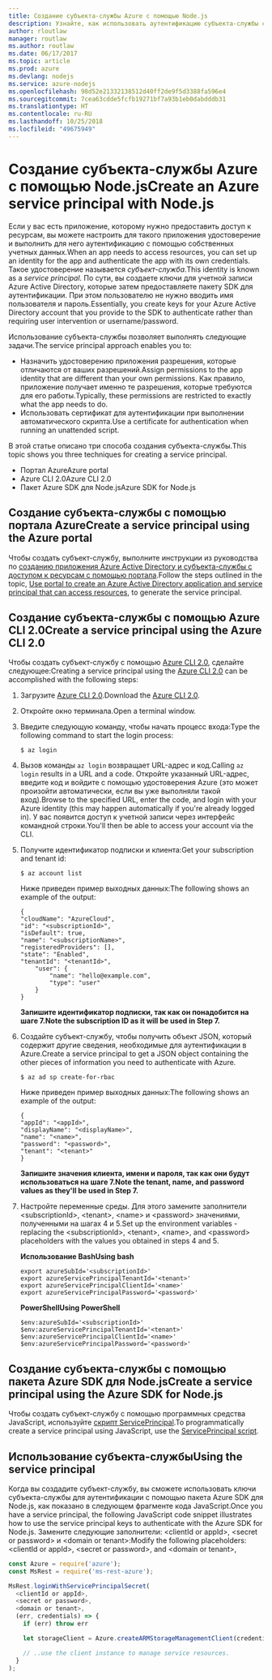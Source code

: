 ```yaml
---
title: Создание субъекта-службы Azure с помощью Node.js
description: Узнайте, как использовать аутентификацию субъекта-службы с помощью Node.js
author: rloutlaw
manager: routlaw
ms.author: routlaw
ms.date: 06/17/2017
ms.topic: article
ms.prod: azure
ms.devlang: nodejs
ms.service: azure-nodejs
ms.openlocfilehash: 98d52e21332138512d40ff2de9f5d3388fa596e4
ms.sourcegitcommit: 7cea63cdde5fcfb19271bf7a93b1eb0dabdddb31
ms.translationtype: HT
ms.contentlocale: ru-RU
ms.lasthandoff: 10/25/2018
ms.locfileid: "49675949"
---
```

# <a name="create-an-azure-service-principal-with-nodejs"></a><span data-ttu-id="ca6b9-103">Создание субъекта-службы Azure с помощью Node.js</span><span class="sxs-lookup"><span data-stu-id="ca6b9-103">Create an Azure service principal with Node.js</span></span> 

<span data-ttu-id="ca6b9-104">Если у вас есть приложение, которому нужно предоставить доступ к ресурсам, вы можете настроить для такого приложения удостоверение и выполнить для него аутентификацию с помощью собственных учетных данных.</span><span class="sxs-lookup"><span data-stu-id="ca6b9-104">When an app needs to access resources, you can set up an identity for the app and authenticate the app with its own credentials.</span></span> <span data-ttu-id="ca6b9-105">Такое удостоверение называется *субъект-служба*.</span><span class="sxs-lookup"><span data-stu-id="ca6b9-105">This identity is known as a *service principal*.</span></span> <span data-ttu-id="ca6b9-106">По сути, вы создаете ключи для учетной записи Azure Active Directory, которые затем предоставляете пакету SDK для аутентификации. При этом пользователю не нужно вводить имя пользователя и пароль.</span><span class="sxs-lookup"><span data-stu-id="ca6b9-106">Essentially, you create keys for your Azure Active Directory account that you provide to the SDK to authenticate rather than requiring user intervention or username/password.</span></span>

<span data-ttu-id="ca6b9-107">Использование субъекта-службы позволяет выполнять следующие задачи.</span><span class="sxs-lookup"><span data-stu-id="ca6b9-107">The service principal approach enables you to:</span></span>
- <span data-ttu-id="ca6b9-108">Назначить удостоверению приложения разрешения, которые отличаются от ваших разрешений.</span><span class="sxs-lookup"><span data-stu-id="ca6b9-108">Assign permissions to the app identity that are different than your own permissions.</span></span> <span data-ttu-id="ca6b9-109">Как правило, приложение получает именно те разрешения, которые требуются для его работы.</span><span class="sxs-lookup"><span data-stu-id="ca6b9-109">Typically, these permissions are restricted to exactly what the app needs to do.</span></span>
- <span data-ttu-id="ca6b9-110">Использовать сертификат для аутентификации при выполнении автоматического скрипта.</span><span class="sxs-lookup"><span data-stu-id="ca6b9-110">Use a certificate for authentication when running an unattended script.</span></span>

<span data-ttu-id="ca6b9-111">В этой статье описано три способа создания субъекта-службы.</span><span class="sxs-lookup"><span data-stu-id="ca6b9-111">This topic shows you three techniques for creating a service principal.</span></span>

- <span data-ttu-id="ca6b9-112">Портал Azure</span><span class="sxs-lookup"><span data-stu-id="ca6b9-112">Azure portal</span></span>
- <span data-ttu-id="ca6b9-113">Azure CLI 2.0</span><span class="sxs-lookup"><span data-stu-id="ca6b9-113">Azure CLI 2.0</span></span>
- <span data-ttu-id="ca6b9-114">Пакет Azure SDK для Node.js</span><span class="sxs-lookup"><span data-stu-id="ca6b9-114">Azure SDK for Node.js</span></span>

## <a name="create-a-service-principal-using-the-azure-portal"></a><span data-ttu-id="ca6b9-115">Создание субъекта-службы с помощью портала Azure</span><span class="sxs-lookup"><span data-stu-id="ca6b9-115">Create a service principal using the Azure portal</span></span>

<span data-ttu-id="ca6b9-116">Чтобы создать субъект-службу, выполните инструкции из руководства по [созданию приложения Azure Active Directory и субъекта-службы с доступом к ресурсам с помощью портала](https://azure.microsoft.com/documentation/articles/resource-group-create-service-principal-portal/).</span><span class="sxs-lookup"><span data-stu-id="ca6b9-116">Follow the steps outlined in the topic, [Use portal to create an Azure Active Directory application and service principal that can access resources](https://azure.microsoft.com/documentation/articles/resource-group-create-service-principal-portal/), to generate the service principal.</span></span>

## <a name="create-a-service-principal-using-the-azure-cli-20"></a><span data-ttu-id="ca6b9-117">Создание субъекта-службы с помощью Azure CLI 2.0</span><span class="sxs-lookup"><span data-stu-id="ca6b9-117">Create a service principal using the Azure CLI 2.0</span></span>

<span data-ttu-id="ca6b9-118">Чтобы создать субъект-службу с помощью [Azure CLI 2.0](https://docs.microsoft.com/cli/azure/install-az-cli2), сделайте следующее:</span><span class="sxs-lookup"><span data-stu-id="ca6b9-118">Creating a service principal using the [Azure CLI 2.0](https://docs.microsoft.com/cli/azure/install-az-cli2) can be accomplished with the following steps:</span></span>

1. <span data-ttu-id="ca6b9-119">Загрузите [Azure CLI 2.0](https://docs.microsoft.com/cli/azure/install-az-cli2).</span><span class="sxs-lookup"><span data-stu-id="ca6b9-119">Download the [Azure CLI 2.0](https://docs.microsoft.com/cli/azure/install-az-cli2).</span></span>

2. <span data-ttu-id="ca6b9-120">Откройте окно терминала.</span><span class="sxs-lookup"><span data-stu-id="ca6b9-120">Open a terminal window.</span></span>

3. <span data-ttu-id="ca6b9-121">Введите следующую команду, чтобы начать процесс входа:</span><span class="sxs-lookup"><span data-stu-id="ca6b9-121">Type the following command to start the login process:</span></span>

    ```shell
    $ az login
    ```

4. <span data-ttu-id="ca6b9-122">Вызов команды `az login` возвращает URL-адрес и код.</span><span class="sxs-lookup"><span data-stu-id="ca6b9-122">Calling `az login` results in a URL and a code.</span></span> <span data-ttu-id="ca6b9-123">Откройте указанный URL-адрес, введите код и войдите с помощью удостоверения Azure (это может произойти автоматически, если вы уже выполняли такой вход).</span><span class="sxs-lookup"><span data-stu-id="ca6b9-123">Browse to the specified URL, enter the code, and login with your Azure identity (this may happen automatically if you're already logged in).</span></span> <span data-ttu-id="ca6b9-124">У вас появится доступ к учетной записи через интерфейс командной строки.</span><span class="sxs-lookup"><span data-stu-id="ca6b9-124">You'll then be able to access your account via the CLI.</span></span>

5. <span data-ttu-id="ca6b9-125">Получите идентификатор подписки и клиента:</span><span class="sxs-lookup"><span data-stu-id="ca6b9-125">Get your subscription and tenant id:</span></span>

    ```shell
    $ az account list
    ```

    <span data-ttu-id="ca6b9-126">Ниже приведен пример выходных данных:</span><span class="sxs-lookup"><span data-stu-id="ca6b9-126">The following shows an example of the output:</span></span>

    ```shell
    {
    "cloudName": "AzureCloud",
    "id": "<subscriptionId>",
    "isDefault": true,
    "name": "<subscriptionName>",
    "registeredProviders": [],
    "state": "Enabled",
    "tenantId": "<tenantId>",
        "user": {
            "name": "hello@example.com",
            "type": "user"
        }
    }
    ```

    <span data-ttu-id="ca6b9-127">**Запишите идентификатор подписки, так как он понадобится на шаге 7.**</span><span class="sxs-lookup"><span data-stu-id="ca6b9-127">**Note the subscription ID as it will be used in Step 7.**</span></span>

6. <span data-ttu-id="ca6b9-128">Создайте субъект-службу, чтобы получить объект JSON, который содержит другие сведения, необходимые для аутентификации в Azure.</span><span class="sxs-lookup"><span data-stu-id="ca6b9-128">Create a service principal to get a JSON object containing the other pieces of information you need to authenticate with Azure.</span></span>

    ```shell
    $ az ad sp create-for-rbac
    ```

    <span data-ttu-id="ca6b9-129">Ниже приведен пример выходных данных:</span><span class="sxs-lookup"><span data-stu-id="ca6b9-129">The following shows an example of the output:</span></span>

    ```shell
    {
    "appId": "<appId>",
    "displayName": "<displayName>",
    "name": "<name>",
    "password": "<password>",
    "tenant": "<tenant>"
    }
    ```

    <span data-ttu-id="ca6b9-130">**Запишите значения клиента, имени и пароля, так как они будут использоваться на шаге 7.**</span><span class="sxs-lookup"><span data-stu-id="ca6b9-130">**Note the tenant, name, and password values as they'll be used in Step 7.**</span></span>

7. <span data-ttu-id="ca6b9-131">Настройте переменные среды. Для этого замените заполнители &lt;subscriptionId>, &lt;tenant>, &lt;name> и &lt;password> значениями, полученными на шагах 4 и 5.</span><span class="sxs-lookup"><span data-stu-id="ca6b9-131">Set up the environment variables - replacing the &lt;subscriptionId>, &lt;tenant>, &lt;name>, and &lt;password> placeholders with the values you obtained in steps 4 and 5.</span></span> 

    <span data-ttu-id="ca6b9-132">**Использование Bash**</span><span class="sxs-lookup"><span data-stu-id="ca6b9-132">**Using bash**</span></span>

    ```shell
    export azureSubId='<subscriptionId>'
    export azureServicePrincipalTenantId='<tenant>'
    export azureServicePrincipalClientId='<name>'
    export azureServicePrincipalPassword='<password>'
    ```

    <span data-ttu-id="ca6b9-133">**PowerShell**</span><span class="sxs-lookup"><span data-stu-id="ca6b9-133">**Using PowerShell**</span></span>

    ```shell
    $env:azureSubId='<subscriptionId>'
    $env:azureServicePrincipalTenantId='<tenant>'
    $env:azureServicePrincipalClientId='<name>'
    $env:azureServicePrincipalPassword='<password>'
    ```

## <a name="create-a-service-principal-using-the-azure-sdk-for-nodejs"></a><span data-ttu-id="ca6b9-134">Создание субъекта-службы с помощью пакета Azure SDK для Node.js</span><span class="sxs-lookup"><span data-stu-id="ca6b9-134">Create a service principal using the Azure SDK for Node.js</span></span>

<span data-ttu-id="ca6b9-135">Чтобы создать субъект-службу с помощью программных средства JavaScript, используйте [скрипт ServicePrincipal](https://github.com/Azure/azure-sdk-for-node/tree/master/Documentation/ServicePrincipal).</span><span class="sxs-lookup"><span data-stu-id="ca6b9-135">To programmatically create a service principal using JavaScript, use the [ServicePrincipal script](https://github.com/Azure/azure-sdk-for-node/tree/master/Documentation/ServicePrincipal).</span></span>   

## <a name="using-the-service-principal"></a><span data-ttu-id="ca6b9-136">Использование субъекта-службы</span><span class="sxs-lookup"><span data-stu-id="ca6b9-136">Using the service principal</span></span>

<span data-ttu-id="ca6b9-137">Когда вы создадите субъект-службу, вы сможете использовать ключи субъекта-службы для аутентификации с помощью пакета Azure SDK для Node.js, как показано в следующем фрагменте кода JavaScript.</span><span class="sxs-lookup"><span data-stu-id="ca6b9-137">Once you have a service principal, the following JavaScript code snippet illustrates how to use the service principal keys to authenticate with the Azure SDK for Node.js.</span></span> <span data-ttu-id="ca6b9-138">Замените следующие заполнители: &lt;clientId or appId>, &lt;secret or password> и &lt;domain or tenant>:</span><span class="sxs-lookup"><span data-stu-id="ca6b9-138">Modify the following placeholders: &lt;clientId or appId>, &lt;secret or password>, and &lt;domain or tenant>,</span></span>

```javascript
const Azure = require('azure');
const MsRest = require('ms-rest-azure');

MsRest.loginWithServicePrincipalSecret(
  <clientId or appId>,
  <secret or password>,
  <domain or tenant>,
  (err, credentials) => {
    if (err) throw err

    let storageClient = Azure.createARMStorageManagementClient(credentials, '<azure-subscription-id>');

    // ..use the client instance to manage service resources.
  }
);
```
